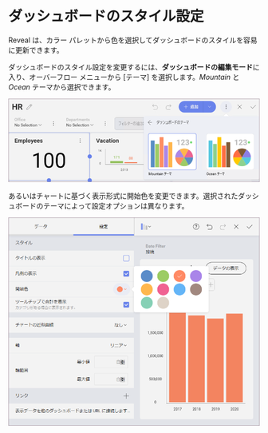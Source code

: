 # ダッシュボードのスタイル設定

Reveal は、カラー パレットから色を選択してダッシュボードのスタイルを容易に更新できます。

ダッシュボードのスタイル設定を変更するには、**ダッシュボードの編集モード**に入り、オーバーフロー メニューから [テーマ] を選択します。*Mountain* と *Ocean* テーマから選択できます。

<img src="images/changing-theme-dashboard.png" alt="Changing the dashboard theme" class="responsive-img"/>

あるいはチャートに基づく表示形式に開始色を変更できます。選択されたダッシュボードのテーマによって設定オプションは異なります。

<img src="images/change-visualization-start-color.png" alt="Changing the start color of a visualization" class="responsive-img"/>
